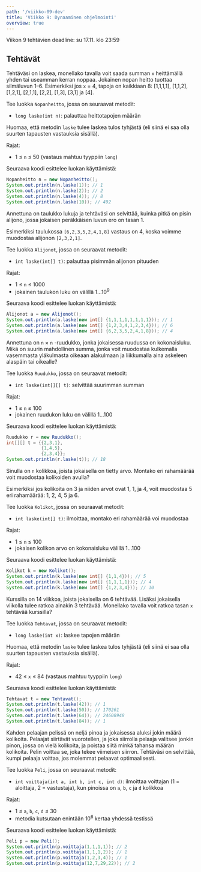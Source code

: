 ```yaml
---
path: '/viikko-09-dev'
title: 'Viikko 9: Dynaaminen ohjelmointi'
overview: true
---
```


Viikon 9 tehtävien deadline: su 17.11. klo 23:59

## Tehtävät

<programming-exercise name='1. Nopanheitto' tmcname='viikko09-Viikko09Tehtava1'>

Tehtäväsi on laskea, monellako tavalla voit saada summan `x`
heittämällä yhden tai useamman kerran noppaa.
Jokainen nopan heitto tuottaa silmäluvun 1–6.
Esimerkiksi jos `x` = 4, tapoja on kaikkiaan 8:
[1,1,1,1], [1,1,2], [1,2,1], [2,1,1], [2,2], [1,3], [3,1] ja [4].

Tee luokka `Nopanheitto`, jossa on seuraavat metodit:

* `long laske(int n)`: palauttaa heittotapojen määrän

Huomaa, että metodin `laske` tulee laskea tulos tyhjästä
(eli siinä ei saa olla suurten tapausten vastauksia sisällä).

Rajat:

- 1 &le; `n` &le; 50 (vastaus mahtuu tyyppiin `long`)

Seuraava koodi esittelee luokan käyttämistä:

```java
Nopanheitto n = new Nopanheitto();
System.out.println(n.laske(1)); // 1
System.out.println(n.laske(2)); // 2
System.out.println(n.laske(4)); // 8
System.out.println(n.laske(10)); // 492
```

</programming-exercise>

<programming-exercise name='2. Alijonot' tmcname='viikko09-Viikko09Tehtava2'>

Annettuna on taulukko lukuja ja
tehtäväsi on selvittää,
kuinka pitkä on pisin alijono,
jossa jokaisen peräkkäisen luvun ero on tasan 1.

Esimerkiksi taulukossa `[6,2,3,5,2,4,1,8]` vastaus on 4,
koska voimme muodostaa alijonon `[2,3,2,1]`.

Tee luokka `Alijonot`, jossa on seuraavat metodit:

* `int laske(int[] t)`: palauttaa pisimmän alijonon pituuden

Rajat:

- 1 &le; `n` &le; 1000
- jokainen taulukon luku on välillä 1...10<sup>9</sup>

Seuraava koodi esittelee luokan käyttämistä:

```java
Alijonot a = new Alijonot();
System.out.println(a.laske(new int[] {1,1,1,1,1,1,1,1})); // 1
System.out.println(a.laske(new int[] {1,2,3,4,1,2,3,4})); // 6
System.out.println(a.laske(new int[] {6,2,3,5,2,4,1,8})); // 4
```

</programming-exercise>

<programming-exercise name='3. Ruudukko' tmcname='viikko09-Viikko09Tehtava3'>

Annettuna on `n` &times; `n` -ruudukko,
jonka jokaisessa ruudussa on kokonaisluku.
Mikä on suurin mahdollinen summa,
jonka voit muodostaa kulkemalla vasemmasta yläkulmasta
oikeaan alakulmaan ja liikkumalla aina askeleen
alaspäin tai oikealle?

Tee luokka `Ruudukko`, jossa on seuraavat metodit:

* `int laske(int[][] t)`: selvittää suurimman summan

Rajat:

- 1 &le; `n` &le; 100
- jokainen ruudukon luku on välillä 1...100

Seuraava koodi esittelee luokan käyttämistä:

```java
Ruudukko r = new Ruudukko();
int[][] t = {{2,3,1},
             {1,4,5},
             {2,3,4}};
System.out.println(r.laske(t)); // 18
```

</programming-exercise>

<programming-exercise name='4. Kolikot' tmcname='viikko09-Viikko09Tehtava4'>

Sinulla on `n` kolikkoa, joista jokaisella on tietty arvo.
Montako eri rahamäärää voit muodostaa kolikoiden avulla?

Esimerkiksi jos kolikoita on 3 ja niiden arvot ovat 1, 1, ja 4,
voit muodostaa 5 eri rahamäärää:
1, 2, 4, 5 ja 6.

Tee luokka `Kolikot`, jossa on seuraavat metodit:

* `int laske(int[] t)`: ilmoittaa, montako eri rahamäärää voi muodostaa

Rajat:

- 1 &le; `n` &le; 100
- jokaisen kolikon arvo on kokonaisluku välillä 1...100

Seuraava koodi esittelee luokan käyttämistä:

```java
Kolikot k = new Kolikot();
System.out.println(k.laske(new int[] {1,1,4})); // 5
System.out.println(k.laske(new int[] {1,1,1,1})); // 4
System.out.println(k.laske(new int[] {1,2,3,4})); // 10
```

</programming-exercise>

<programming-exercise name='5. Tehtävät' tmcname='viikko09-Viikko09Tehtava5'>

Kurssilla on 14 viikkoa, joista jokaisella on 6 tehtävää.
Lisäksi jokaisella viikolla tulee ratkoa ainakin 3 tehtävää.
Monellako tavalla voit ratkoa tasan `x` tehtävää kurssilla?

Tee luokka `Tehtavat`, jossa on seuraavat metodit:

* `long laske(int x)`: laskee tapojen määrän

Huomaa, että metodin `laske` tulee laskea tulos tyhjästä
(eli siinä ei saa olla suurten tapausten vastauksia sisällä).

Rajat:

- 42 &le; `x` &le; 84 (vastaus mahtuu tyyppiin `long`)

Seuraava koodi esittelee luokan käyttämistä:

```java
Tehtavat t = new Tehtavat();
System.out.println(t.laske(42)); // 1
System.out.println(t.laske(50)); // 170261
System.out.println(t.laske(64)); // 24608948
System.out.println(t.laske(84)); // 1
```

</programming-exercise>

<programming-exercise name='6. Peli' tmcname='viikko09-Viikko09Tehtava6'>

Kahden pelaajan pelissä on neljä pinoa ja jokaisessa
aluksi jokin määrä kolikoita.
Pelaajat siirtävät vuorotellen,
ja joka siirrolla pelaaja valitsee jonkin pinon,
jossa on vielä kolikoita,
ja poistaa siitä minkä tahansa määrän kolikoita.
Pelin voittaa se, joka tekee viimeisen siirron.
Tehtäväsi on selvittää, kumpi pelaaja voittaa,
jos molemmat pelaavat optimaalisesti.

Tee luokka `Peli`, jossa on seuraavat metodit:

* `int voittaja(int a, int b, int c, int d)`: ilmoittaa voittajan
(1 = aloittaja, 2 = vastustaja),
kun pinoissa on `a`, `b`, `c` ja `d` kolikkoa

Rajat:

- 1 &le; `a`, `b`, `c`, `d` &le; 30
- metodia kutsutaan enintään 10<sup>6</sup> kertaa yhdessä testissä

Seuraava koodi esittelee luokan käyttämistä:

```java
Peli p = new Peli();
System.out.println(p.voittaja(1,1,1,1)); // 2
System.out.println(p.voittaja(1,1,1,2)); // 1
System.out.println(p.voittaja(1,2,3,4)); // 1
System.out.println(p.voittaja(12,7,29,22)); // 2
```

</programming-exercise>
